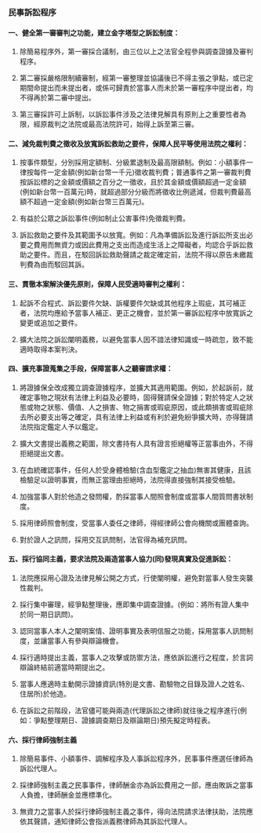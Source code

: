 ### 民事訴訟程序

#### 一、健全第一審審判之功能，建立金字塔型之訴訟制度：

1. 除簡易程序外，第一審採合議制，由三位以上之法官全程參與調查證據及審判程序。

2. 第二審採嚴格限制續審制，經第一審整理並協議後已不得主張之爭點，或已定期間命提出而未提出者，或係可歸責於當事人而未於第一審程序中提出者，均不得再於第二審中提出。

3. 第三審採許可上訴制，以訴訟事件涉及之法律見解具有原則上之重要性者為限，經原裁判之法院或最高法院許可，始得上訴至第三審。

#### 二、減免裁判費之徵收及放寬訴訟救助之要件，保障人民平等使用法院之權利：

1. 按事件類型，分別採用定額制、分級累退制及最高限額制。例如：小額事件一律按每件一定金額(例如新台幣一千元)徵收裁判費；普通事件之第一審裁判費按訴訟標的之金額或價額之百分之一徵收，且於其金額或價額超過一定金額(例如新台幣一百萬元)時，就超過部分分級而將徵收比例遞減，但裁判費最高額不超過一定金額(例如新台幣三百萬元)。

2. 有益於公眾之訴訟事件(例如制止公害事件)免徵裁判費。

3. 訴訟救助之要件及其範圍予以放寬。例如：凡為準備訴訟及進行訴訟所支出必要之費用而無資力或因此費用之支出而造成生活上之障礙者，均認合乎訴訟救助之要件。而且，在駁回訴訟救助聲請之裁定確定前，法院不得以原告未繳裁判費為由而駁回其訴。

#### 三、貫徹本案解決優先原則，保障人民受適時審判之權利：

1. 起訴不合程式、訴訟要件欠缺、訴權要件欠缺或其他程序上瑕疵，其可補正者，法院均應給予當事人補正、更正之機會，並於第一審訴訟程序中放寬訴之變更或追加之要件。

2. 擴大法院之訴訟闡明義務，以避免當事人因不諳法律知識或一時疏忽，致不能適時取得本案判決。

#### 四、擴充事證蒐集之手段，保障當事人之聽審請求權：

1. 將證據保全改成獨立調查證據程序，並擴大其適用範圍。例如，於起訴前，就確定事物之現狀有法律上利益及必要時，固得聲請保全證據；對於特定人之狀態或物之狀態、價值、人之損害、物之捐害或瑕疵原因，或此類損害或瑕疵除去所必要支出等之確定，具有法律上利益或有利於避免紛爭擴大時，亦得聲請法院指定鑑定人予以鑑定。

2. 擴大文書提出義務之範圍，除文書持有人具有證言拒絕權等正當事由外，不得拒絕提出文書。

3. 在血統確認事件，任何人於受身體檢驗(含血型鑑定之抽血)無害其健康，且該檢驗足以證明事實，而無正當理由拒絕時，法院得直接強制其接受檢驗。

4. 加強當事人對於他造之發問權，酌採當事人間照會制度或當事人間質問書狀制度。

5. 採用律師照會制度，受當事人委任之律師，得經律師公會向機關或團體查詢。

6. 對於證人之訊問，採用交互訊問制，法官得為補充訊問。

#### 五、採行協同主義，要求法院及兩造當事人協力(同)發現真實及促進訴訟：

1. 法院應採用心證及法律見解公開之方式，行使闡明權，避免對當事人發生突襲性裁判。

2. 採行集中審理，經爭點整理後，應即集中調查證據。(例如：將所有證人集中於同一期日訊問)。

3. 認同當事人本人之闡明案情、證明事實及表明信服之功能，採用當事人訊問制度，並讓當事人有參與辯論機會。

4. 採行適時提出主義，當事人之攻擊或防禦方法，應依訴訟進行之程度，於言詞辯論終結前適當時期提出之。

5. 當事人應適時主動開示證據資訊(特別是文書、勘驗物之目錄及證人之姓名、住居所)於他造。

6. 在訴訟之前階段，法官儘可能與兩造(代理訴訟之律師)就往後之程序進行(例如：爭點整理期日、證據調查期日及辯論期日)預先擬定時程表。

#### 六、採行律師強制主義

1. 除簡易事件、小額事件、調解程序及人事訴訟程序外，民事事件應選任律師為訴訟代理人。

2. 採律師強制主義之民事事件，律師酬金亦為訴訟費用之一部，應由敗訴之當事人負擔，律師酬金並應標準化。

3. 無資力之當事人於採行律師強制主義之事件，得向法院請求法律扶助，法院應依其聲請，通知律師公會指派義務律師為其訴訟代理人。
